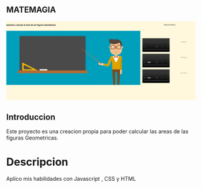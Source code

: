 ## MATEMAGIA

<img src="/imagenes/Portada.png" alt="img"/>

## Introduccion

Este proyecto es una creacion propia para poder calcular las areas de las figuras Geometricas.

# Descripcion

Aplico mis habilidades con Javascript , CSS y HTML